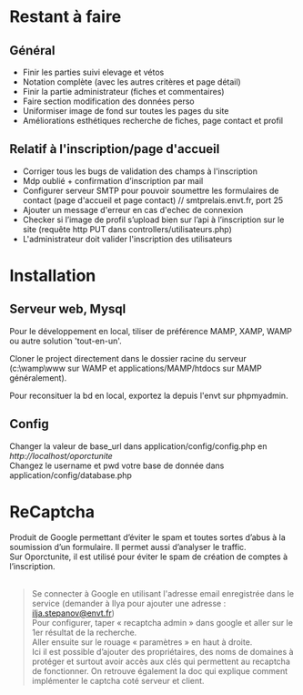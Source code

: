 # Restant à faire

## Général
- Finir les parties suivi elevage et vétos <br>
- Notation complète (avec les autres critères et page détail)<br>
- Finir la partie administrateur (fiches et commentaires)<br>
- Faire section modification des données perso<br>
- Uniformiser image de fond sur toutes les pages du site<br>
- Améliorations esthétiques recherche de fiches, page contact et profil<br>

## Relatif à l'inscription/page d'accueil
- Corriger tous les bugs de validation des champs à l'inscription
- Mdp oublié + confirmation d’inscription par mail
- Configurer serveur SMTP pour pouvoir soumettre les formulaires de contact (page d'accueil et page contact) // smtprelais.envt.fr, port 25
- Ajouter un message d'erreur en cas d'echec de connexion
- Checker si l’image de profil s’upload bien sur l’api à l’inscription sur le site (requête http PUT dans controllers/utilisateurs.php)
- L'administrateur doit valider l'inscription des utilisateurs

# Installation

## Serveur web, Mysql

Pour le développement en local, tiliser de préférence MAMP, XAMP, WAMP ou autre solution 'tout-en-un'. <br>

Cloner le project directement dans le dossier racine du serveur (c:\wamp\www sur WAMP et applications/MAMP/htdocs sur MAMP généralement).<br>

Pour reconsituer la bd en local, exportez la depuis l'envt sur phpmyadmin.<br>

## Config

Changer la valeur de base_url dans application/config/config.php en *http://localhost/oporctunite* <br>
Changez le username et pwd votre base de donnée dans application/config/database.php <br>

# ReCaptcha

Produit de Google permettant d’éviter le spam et toutes sortes d’abus à la soumission d’un formulaire. Il permet aussi d’analyser le traffic.<br>
Sur Oporctunite, il est utilisé pour éviter le spam de création de comptes à l’inscription.<br><br>

> Se connecter à Google en utilisant l'adresse email enregistrée dans le service (demander à Ilya pour ajouter une adresse : ilja.stepanov@envt.fr)<br>
> Pour configurer, taper « recaptcha admin » dans google et aller sur le 1er résultat de la recherche.<br>
> Aller ensuite sur le rouage « paramètres » en haut à droite.<br>
> Ici il est possible d’ajouter des propriétaires, des noms de domaines à protéger et surtout avoir accès aux clés qui permettent au recaptcha de fonctionner. On retrouve également la doc qui explique comment implémenter le captcha coté serveur et client.
